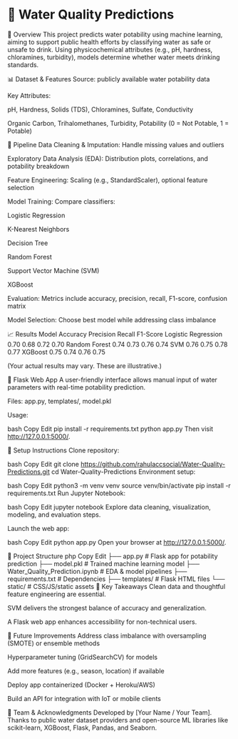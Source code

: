 # 🌊 Water Quality Predictions
🚀 Overview
This project predicts water potability using machine learning, aiming to support public health efforts by classifying water as safe or unsafe to drink. Using physicochemical attributes (e.g., pH, hardness, chloramines, turbidity), models determine whether water meets drinking standards.

📊 Dataset & Features
Source: publicly available water potability data

Key Attributes:

pH, Hardness, Solids (TDS), Chloramines, Sulfate, Conductivity

Organic Carbon, Trihalomethanes, Turbidity, Potability (0 = Not Potable, 1 = Potable)

🧪 Pipeline
Data Cleaning & Imputation: Handle missing values and outliers

Exploratory Data Analysis (EDA): Distribution plots, correlations, and potability breakdown

Feature Engineering: Scaling (e.g., StandardScaler), optional feature selection

Model Training: Compare classifiers:

Logistic Regression

K-Nearest Neighbors

Decision Tree

Random Forest

Support Vector Machine (SVM)

XGBoost

Evaluation: Metrics include accuracy, precision, recall, F1-score, confusion matrix

Model Selection: Choose best model while addressing class imbalance

📈 Results
Model	Accuracy	Precision	Recall	F1-Score
Logistic Regression	0.70	0.68	0.72	0.70
Random Forest	0.74	0.73	0.76	0.74
SVM	0.76	0.75	0.78	0.77
XGBoost	0.75	0.74	0.76	0.75

(Your actual results may vary. These are illustrative.)

🧩 Flask Web App
A user-friendly interface allows manual input of water parameters with real-time potability prediction.

Files: app.py, templates/, model.pkl

Usage:

bash
Copy
Edit
pip install -r requirements.txt
python app.py
Then visit http://127.0.0.1:5000/.

🔧 Setup Instructions
Clone repository:

bash
Copy
Edit
git clone https://github.com/rahulaccsocial/Water-Quality-Predictions.git
cd Water-Quality-Predictions
Environment setup:

bash
Copy
Edit
python3 -m venv venv
source venv/bin/activate
pip install -r requirements.txt
Run Jupyter Notebook:

bash
Copy
Edit
jupyter notebook
Explore data cleaning, visualization, modeling, and evaluation steps.

Launch the web app:

bash
Copy
Edit
python app.py
Open your browser at http://127.0.0.1:5000/.

🧭 Project Structure
php
Copy
Edit
├── app.py             # Flask app for potability prediction
├── model.pkl          # Trained machine learning model
├── Water_Quality_Prediction.ipynb  # EDA & model pipelines
├── requirements.txt   # Dependencies
├── templates/         # Flask HTML files
└── static/            # CSS/JS/static assets
🎯 Key Takeaways
Clean data and thoughtful feature engineering are essential.

SVM delivers the strongest balance of accuracy and generalization.

A Flask web app enhances accessibility for non-technical users.

📌 Future Improvements
Address class imbalance with oversampling (SMOTE) or ensemble methods

Hyperparameter tuning (GridSearchCV) for models

Add more features (e.g., season, location) if available

Deploy app containerized (Docker + Heroku/AWS)

Build an API for integration with IoT or mobile clients

👥 Team & Acknowledgments
Developed by [Your Name / Your Team].
Thanks to public water dataset providers and open-source ML libraries like scikit-learn, XGBoost, Flask, Pandas, and Seaborn.
